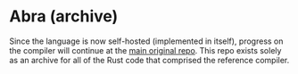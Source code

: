 # Abra (archive)

Since the language is now self-hosted (implemented in itself), progress on the compiler will continue at the 
[main original repo](https://github.com/kengorab/abra-lang). 
This repo exists solely as an archive for all of the Rust code that comprised the reference compiler.
